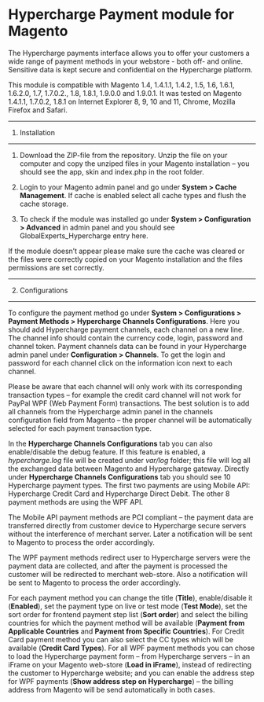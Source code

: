 Hypercharge Payment module for Magento
=======

The Hypercharge payments interface allows you to offer your customers a wide range of payment methods in your webstore - both off- and online. Sensitive data is kept secure and confidential on the Hypercharge platform.

This module is compatible with Magento 1.4, 1.4.1.1, 1.4.2, 1.5, 1.6, 1.6.1, 1.6.2.0, 1.7, 1.7.0.2., 1.8, 1.8.1, 1.9.0.0 and 1.9.0.1.
It was tested on Magento 1.4.1.1, 1.7.0.2, 1.8.1 on Internet Explorer 8, 9, 10 and 11, Chrome, Mozilla Firefox and Safari.

---------
 1. Installation
---------
 1. Download the ZIP-file from the repository. Unzip the file on your computer and copy the unziped files in your Magento installation – you should see the app, skin and index.php in the root folder. 
 
 2. Login to your Magento admin panel and go under **System > Cache Management**. If cache is enabled select all cache types and flush the cache storage.
 
 3. To check if the module was installed go under **System > Configuration > Advanced** in admin panel and you should see GlobalExperts_Hypercharge entry here.
 
 If the module doesn’t appear please make sure the cache was cleared or the files were correctly copied on your Magento installation and the files permissions are set correctly.
 
---------
 2. Configurations
---------
To configure the payment method go under **System > Configurations > Payment Methods > Hypercharge Channels Configurations**. Here you should add Hypercharge payment channels, each channel on a new line. The channel info should contain the currency code, login, password and channel token.
Payment channels data can be found in your Hypercharge admin panel under **Configuration > Channels**. To get the login and password for each channel click on the information icon next to each channel.

Please be aware that each channel will only work with its corresponding transaction types – for example the credit card channel will not work for PayPal WPF (Web Payment Form) transactions. The best solution is to add all channels from the Hypercharge admin panel in the channels configuration field from Magento – the proper channel will be automatically selected for each payment transaction type.

In the **Hypercharge Channels Configurations** tab you can also enable/disable the debug feature. If this feature is enabled, a *hypercharge.log* file will be created under *var/log* folder; this file will log all the exchanged data between Magento and Hypercharge gateway.
Directly under **Hypercharge Channels Configurations** tab you should see 10 Hypercharge payment types. The first two payments are using Mobile API: Hypercharge Credit Card and Hypercharge Direct Debit. The other 8 payment methods are using the WPF API.

The Mobile API payment methods are PCI compliant – the payment data are transferred directly from customer device to Hypercharge secure servers without the interference of merchant server. Later a notification will be sent to Magento to process the order accordingly.

The WPF payment methods redirect user to Hypercharge servers were the payment data are collected, and after the payment is processed the customer will be redirected to merchant web-store. Also a notification will be sent to Magento to process the order accordingly.

For each payment method you can change the title (**Title**), enable/disable it (**Enabled**), set the payment type on live or test mode (**Test Mode**), set the sort order for frontend payment step list (**Sort order**) and select the billing countries for which the payment method will be available (**Payment from Applicable Countries** and **Payment from Specific Countries**).
For Credit Card payment method you can also select the CC types which will be available (**Credit Card Types**). For all WPF payment methods you can chose to load the Hypercharge payment form – from Hypercharge servers – in an iFrame on your Magento web-store (**Load in iFrame**), instead of redirecting the customer to Hypercharge website; and you can enable the address step for WPF payments (**Show address step on Hypercharge**) – the billing address from Magento will be send automatically in both cases.
